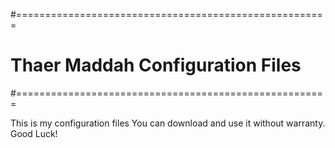 #======================================================
# Thaer Maddah Configuration Files
#======================================================

This is my configuration files
You can download and use it without warranty.
Good Luck!

